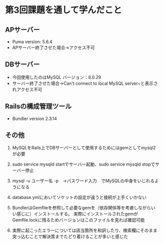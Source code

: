 # 第3回課題を通して学んだこと

## APサーバー
- Puma version: 5.6.4
- APサーバー終了させた場合→アクセス不可

## DBサーバー
- 今回使用したのはMySQL バージョン：8.0.29
- サーバー終了させた場合→Can't connect to local MySQL server~と表示されアクセス不可


## Railsの構成管理ツール
- Bundler version 2.3.14

## その他
1. MySQLをRails上でDBサーバーとして使用するためにはgemとしてmysql2が必要

2. sudo service mysqld startでサーバー起動、sudo service mysqld stopでサーバー停止

3. mysql -u ユーザー名 -p　→パスワード入力　でMySQLの中身をいじれるようになる

4. database.ymlにおいてソケットの設定が違うと接続が上手くいかない

5. BundlerはGemfileを参照して必要なgemを（依存関係等を考慮しながらいい感じに）インストールする。
実際にインストールされたgemがGemfile.lockに残るためバージョンはこのファイルを見れば確認可能

6. 実際に起こったエラーについては該当箇所を和訳したり、検索欄にそのまま突っ込むことで解決策までたどり着けることが多いと感じた
